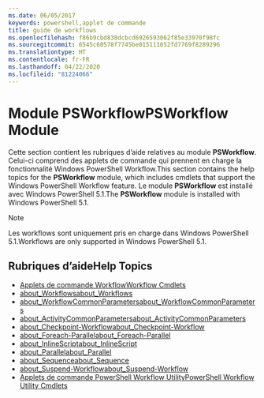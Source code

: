 ```yaml
---
ms.date: 06/05/2017
keywords: powershell,applet de commande
title: guide de workflows
ms.openlocfilehash: f86b9cbd838dcbcd6926593062f85e33970f98fc
ms.sourcegitcommit: 6545c60578f7745be015111052fd7769f8289296
ms.translationtype: HT
ms.contentlocale: fr-FR
ms.lasthandoff: 04/22/2020
ms.locfileid: "81224066"
---
```

# <a name="psworkflow-module"></a><span data-ttu-id="a0c81-103">Module PSWorkflow</span><span class="sxs-lookup"><span data-stu-id="a0c81-103">PSWorkflow Module</span></span>

<span data-ttu-id="a0c81-104">Cette section contient les rubriques d’aide relatives au module **PSWorkflow**. Celui-ci comprend des applets de commande qui prennent en charge la fonctionnalité Windows PowerShell Workflow.</span><span class="sxs-lookup"><span data-stu-id="a0c81-104">This section contains the help topics for the **PSWorkflow** module, which includes cmdlets that support the Windows PowerShell Workflow feature.</span></span> <span data-ttu-id="a0c81-105">Le module **PSWorkflow** est installé avec Windows PowerShell 5.1.</span><span class="sxs-lookup"><span data-stu-id="a0c81-105">The **PSWorkflow** module is installed with Windows PowerShell 5.1.</span></span>

> [!NOTE]
> <span data-ttu-id="a0c81-106">Les workflows sont uniquement pris en charge dans Windows PowerShell 5.1.</span><span class="sxs-lookup"><span data-stu-id="a0c81-106">Workflows are only supported in Windows PowerShell 5.1.</span></span>

## <a name="help-topics"></a><span data-ttu-id="a0c81-107">Rubriques d’aide</span><span class="sxs-lookup"><span data-stu-id="a0c81-107">Help Topics</span></span>

- [<span data-ttu-id="a0c81-108">Applets de commande Workflow</span><span class="sxs-lookup"><span data-stu-id="a0c81-108">Workflow Cmdlets</span></span>](/powershell/module/psworkflow/?view=powershell-5.1)
- [<span data-ttu-id="a0c81-109">about_Workflows</span><span class="sxs-lookup"><span data-stu-id="a0c81-109">about_Workflows</span></span>](/powershell/module/psworkflow/about/about_workflows?view=powershell-5.1)
- [<span data-ttu-id="a0c81-110">about_WorkflowCommonParameters</span><span class="sxs-lookup"><span data-stu-id="a0c81-110">about_WorkflowCommonParameters</span></span>](/powershell/module/psworkflow/about/about_WorkflowCommonParameters?view=powershell-5.1)
- [<span data-ttu-id="a0c81-111">about_ActivityCommonParameters</span><span class="sxs-lookup"><span data-stu-id="a0c81-111">about_ActivityCommonParameters</span></span>](/powershell/module/psworkflow/about/about_ActivityCommonParameters?view=powershell-5.1)
- [<span data-ttu-id="a0c81-112">about_Checkpoint-Workflow</span><span class="sxs-lookup"><span data-stu-id="a0c81-112">about_Checkpoint-Workflow</span></span>](/powershell/module/psworkflow/about/about_Checkpoint-Workflow?view=powershell-5.1)
- [<span data-ttu-id="a0c81-113">about_Foreach-Parallel</span><span class="sxs-lookup"><span data-stu-id="a0c81-113">about_Foreach-Parallel</span></span>](/powershell/module/psworkflow/about/about_Foreach-Parallel?view=powershell-5.1)
- [<span data-ttu-id="a0c81-114">about_InlineScript</span><span class="sxs-lookup"><span data-stu-id="a0c81-114">about_InlineScript</span></span>](/powershell/module/psworkflow/about/about_InlineScript?view=powershell-5.1)
- [<span data-ttu-id="a0c81-115">about_Parallel</span><span class="sxs-lookup"><span data-stu-id="a0c81-115">about_Parallel</span></span>](/powershell/module/psworkflow/about/about_Parallel?view=powershell-5.1)
- [<span data-ttu-id="a0c81-116">about_Sequence</span><span class="sxs-lookup"><span data-stu-id="a0c81-116">about_Sequence</span></span>](/powershell/module/psworkflow/about/about_Sequence?view=powershell-5.1)
- [<span data-ttu-id="a0c81-117">about_Suspend-Workflow</span><span class="sxs-lookup"><span data-stu-id="a0c81-117">about_Suspend-Workflow</span></span>](/powershell/module/psworkflow/about/about_Suspend-Workflow?view=powershell-5.1)
- [<span data-ttu-id="a0c81-118">Applets de commande PowerShell Workflow Utility</span><span class="sxs-lookup"><span data-stu-id="a0c81-118">PowerShell Workflow Utility Cmdlets</span></span>](/powershell/module/psworkflowutility/?view=powershell-5.1)
